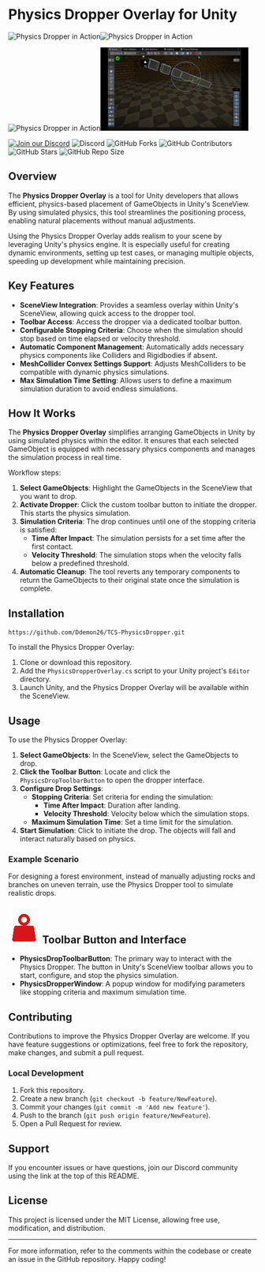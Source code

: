 # Physics Dropper Overlay for Unity
<img src="docs~/images/ExampleGif_1.gif" alt="Physics Dropper in Action" width="300" /><img src="docs~/images/ExampleGif_2.gif" alt="Physics Dropper in Action" width="300" />

<img src="docs~/images/ExampleGif_3.gif" alt="Physics Dropper in Action" width="300" /><img src="docs~/images/ExampleGif_4.gif" alt="Physics Dropper in Action" width="300" />

[![Join our Discord](https://img.shields.io/badge/Discord-Join%20Us-7289DA?logo=discord&logoColor=white)](https://discord.gg/knwtcq3N2a)
![Discord](https://img.shields.io/discord/1047781241010794506)
![GitHub Forks](https://img.shields.io/github/forks/Ddemon26/TCS-PhysicsDropper)
![GitHub Contributors](https://img.shields.io/github/contributors/Ddemon26/TCS-PhysicsDropper)
![GitHub Stars](https://img.shields.io/github/stars/Ddemon26/TCS-PhysicsDropper)
![GitHub Repo Size](https://img.shields.io/github/repo-size/Ddemon26/TCS-PhysicsDropper)

## Overview

The **Physics Dropper Overlay** is a tool for Unity developers that allows efficient, physics-based placement of GameObjects in Unity's SceneView. By using simulated physics, this tool streamlines the positioning process, enabling natural placements without manual adjustments.

Using the Physics Dropper Overlay adds realism to your scene by leveraging Unity's physics engine. It is especially useful for creating dynamic environments, setting up test cases, or managing multiple objects, speeding up development while maintaining precision.

## Key Features

- **SceneView Integration**: Provides a seamless overlay within Unity's SceneView, allowing quick access to the dropper tool.
- **Toolbar Access**: Access the dropper via a dedicated toolbar button.
- **Configurable Stopping Criteria**: Choose when the simulation should stop based on time elapsed or velocity threshold.
- **Automatic Component Management**: Automatically adds necessary physics components like Colliders and Rigidbodies if absent.
- **MeshCollider Convex Settings Support**: Adjusts MeshColliders to be compatible with dynamic physics simulations.
- **Max Simulation Time Setting**: Allows users to define a maximum simulation duration to avoid endless simulations.

## How It Works

The **Physics Dropper Overlay** simplifies arranging GameObjects in Unity by using simulated physics within the editor. It ensures that each selected GameObject is equipped with necessary physics components and manages the simulation process in real time.

Workflow steps:

1. **Select GameObjects**: Highlight the GameObjects in the SceneView that you want to drop.
2. **Activate Dropper**: Click the custom toolbar button to initiate the dropper. This starts the physics simulation.
3. **Simulation Criteria**: The drop continues until one of the stopping criteria is satisfied:
   - **Time After Impact**: The simulation persists for a set time after the first contact.
   - **Velocity Threshold**: The simulation stops when the velocity falls below a predefined threshold.
4. **Automatic Cleanup**: The tool reverts any temporary components to return the GameObjects to their original state once the simulation is complete.

## Installation

```
https://github.com/Ddemon26/TCS-PhysicsDropper.git
```

To install the Physics Dropper Overlay:

1. Clone or download this repository.
2. Add the `PhysicsDropperOverlay.cs` script to your Unity project's `Editor` directory.
3. Launch Unity, and the Physics Dropper Overlay will be available within the SceneView.

## Usage

To use the Physics Dropper Overlay:

1. **Select GameObjects**: In the SceneView, select the GameObjects to drop.
2. **Click the Toolbar Button**: Locate and click the `PhysicsDropToolbarButton` to open the dropper interface.
3. **Configure Drop Settings**:
   - **Stopping Criteria**: Set criteria for ending the simulation:
     - **Time After Impact**: Duration after landing.
     - **Velocity Threshold**: Velocity below which the simulation stops.
   - **Maximum Simulation Time**: Set a time limit for the simulation.
4. **Start Simulation**: Click to initiate the drop. The objects will fall and interact naturally based on physics.

### Example Scenario

For designing a forest environment, instead of manually adjusting rocks and branches on uneven terrain, use the Physics Dropper tool to simulate realistic drops.

## <img src="docs~/images/IconImage.png" alt="Physics Dropper in Action" width="64" /> Toolbar Button and Interface

- **PhysicsDropToolbarButton**: The primary way to interact with the Physics Dropper. The button in Unity's SceneView toolbar allows you to start, configure, and stop the physics simulation.
- **PhysicsDropperWindow**: A popup window for modifying parameters like stopping criteria and maximum simulation time.

## Contributing

Contributions to improve the Physics Dropper Overlay are welcome. If you have feature suggestions or optimizations, feel free to fork the repository, make changes, and submit a pull request.

### Local Development

1. Fork this repository.
2. Create a new branch (`git checkout -b feature/NewFeature`).
3. Commit your changes (`git commit -m 'Add new feature'`).
4. Push to the branch (`git push origin feature/NewFeature`).
5. Open a Pull Request for review.

## Support

If you encounter issues or have questions, join our Discord community using the link at the top of this README.

## License

This project is licensed under the MIT License, allowing free use, modification, and distribution.

---

For more information, refer to the comments within the codebase or create an issue in the GitHub repository. Happy coding!
